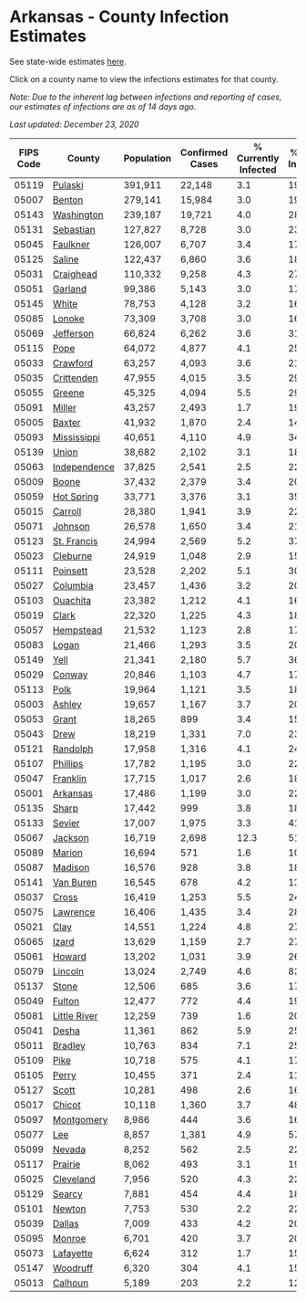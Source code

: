# Arkansas - County Infection Estimates

See state-wide estimates [here](/infections/us-ar).

Click on a county name to view the infections estimates for that county.

*Note: Due to the inherent lag between infections and reporting of cases, our estimates of infections are as of 14 days ago.*

*Last updated: December 23, 2020*

|   FIPS Code |                       County |   Population |   Confirmed Cases |   % Currently Infected |   % Total Infected |
|-------------|------------------------------|--------------|-------------------|------------------------|--------------------|
|       05119 |           [Pulaski](pulaski) |      391,911 |            22,148 |                    3.1 |               19.1 |
|       05007 |             [Benton](benton) |      279,141 |            15,984 |                    3.0 |               19.4 |
|       05143 |     [Washington](washington) |      239,187 |            19,721 |                    4.0 |               28.2 |
|       05131 |       [Sebastian](sebastian) |      127,827 |             8,728 |                    3.0 |               23.0 |
|       05045 |         [Faulkner](faulkner) |      126,007 |             6,707 |                    3.4 |               17.7 |
|       05125 |             [Saline](saline) |      122,437 |             6,860 |                    3.6 |               18.4 |
|       05031 |       [Craighead](craighead) |      110,332 |             9,258 |                    4.3 |               27.5 |
|       05051 |           [Garland](garland) |       99,386 |             5,143 |                    3.0 |               17.3 |
|       05145 |               [White](white) |       78,753 |             4,128 |                    3.2 |               16.7 |
|       05085 |             [Lonoke](lonoke) |       73,309 |             3,708 |                    3.0 |               16.4 |
|       05069 |       [Jefferson](jefferson) |       66,824 |             6,262 |                    3.6 |               31.8 |
|       05115 |                 [Pope](pope) |       64,072 |             4,877 |                    4.1 |               25.6 |
|       05033 |         [Crawford](crawford) |       63,257 |             4,093 |                    3.6 |               21.1 |
|       05035 |     [Crittenden](crittenden) |       47,955 |             4,015 |                    3.5 |               29.5 |
|       05055 |             [Greene](greene) |       45,325 |             4,094 |                    5.5 |               29.6 |
|       05091 |             [Miller](miller) |       43,257 |             2,493 |                    1.7 |               19.3 |
|       05005 |             [Baxter](baxter) |       41,932 |             1,870 |                    2.4 |               14.2 |
|       05093 |   [Mississippi](mississippi) |       40,651 |             4,110 |                    4.9 |               34.0 |
|       05139 |               [Union](union) |       38,682 |             2,102 |                    3.1 |               18.1 |
|       05063 | [Independence](independence) |       37,825 |             2,541 |                    2.5 |               22.3 |
|       05009 |               [Boone](boone) |       37,432 |             2,379 |                    3.4 |               20.6 |
|       05059 |     [Hot Spring](hot-spring) |       33,771 |             3,376 |                    3.1 |               35.6 |
|       05015 |           [Carroll](carroll) |       28,380 |             1,941 |                    3.9 |               22.5 |
|       05071 |           [Johnson](johnson) |       26,578 |             1,650 |                    3.4 |               21.6 |
|       05123 |   [St. Francis](st.-francis) |       24,994 |             2,569 |                    5.2 |               37.2 |
|       05023 |         [Cleburne](cleburne) |       24,919 |             1,048 |                    2.9 |               15.2 |
|       05111 |         [Poinsett](poinsett) |       23,528 |             2,202 |                    5.1 |               30.3 |
|       05027 |         [Columbia](columbia) |       23,457 |             1,436 |                    3.2 |               20.0 |
|       05103 |         [Ouachita](ouachita) |       23,382 |             1,212 |                    4.1 |               16.7 |
|       05019 |               [Clark](clark) |       22,320 |             1,225 |                    4.3 |               18.4 |
|       05057 |       [Hempstead](hempstead) |       21,532 |             1,123 |                    2.8 |               17.3 |
|       05083 |               [Logan](logan) |       21,466 |             1,293 |                    3.5 |               20.0 |
|       05149 |                 [Yell](yell) |       21,341 |             2,180 |                    5.7 |               36.1 |
|       05029 |             [Conway](conway) |       20,846 |             1,103 |                    4.7 |               17.1 |
|       05113 |                 [Polk](polk) |       19,964 |             1,121 |                    3.5 |               18.7 |
|       05003 |             [Ashley](ashley) |       19,657 |             1,167 |                    3.7 |               20.2 |
|       05053 |               [Grant](grant) |       18,265 |               899 |                    3.4 |               15.9 |
|       05043 |                 [Drew](drew) |       18,219 |             1,331 |                    7.0 |               23.9 |
|       05121 |         [Randolph](randolph) |       17,958 |             1,316 |                    4.1 |               24.2 |
|       05107 |         [Phillips](phillips) |       17,782 |             1,195 |                    3.0 |               22.2 |
|       05047 |         [Franklin](franklin) |       17,715 |             1,017 |                    2.6 |               18.5 |
|       05001 |         [Arkansas](arkansas) |       17,486 |             1,199 |                    3.0 |               22.6 |
|       05135 |               [Sharp](sharp) |       17,442 |               999 |                    3.8 |               18.6 |
|       05133 |             [Sevier](sevier) |       17,007 |             1,975 |                    3.3 |               41.8 |
|       05067 |           [Jackson](jackson) |       16,719 |             2,698 |                   12.3 |               51.3 |
|       05089 |             [Marion](marion) |       16,694 |               571 |                    1.6 |               10.9 |
|       05087 |           [Madison](madison) |       16,576 |               928 |                    3.8 |               18.9 |
|       05141 |       [Van Buren](van-buren) |       16,545 |               678 |                    4.2 |               13.6 |
|       05037 |               [Cross](cross) |       16,419 |             1,253 |                    5.5 |               24.8 |
|       05075 |         [Lawrence](lawrence) |       16,406 |             1,435 |                    3.4 |               28.9 |
|       05021 |                 [Clay](clay) |       14,551 |             1,224 |                    4.8 |               27.4 |
|       05065 |               [Izard](izard) |       13,629 |             1,159 |                    2.7 |               27.2 |
|       05061 |             [Howard](howard) |       13,202 |             1,031 |                    3.9 |               26.8 |
|       05079 |           [Lincoln](lincoln) |       13,024 |             2,749 |                    4.6 |               83.5 |
|       05137 |               [Stone](stone) |       12,506 |               685 |                    3.6 |               17.8 |
|       05049 |             [Fulton](fulton) |       12,477 |               772 |                    4.4 |               19.5 |
|       05081 | [Little River](little-river) |       12,259 |               739 |                    1.6 |               20.3 |
|       05041 |               [Desha](desha) |       11,361 |               862 |                    5.9 |               25.4 |
|       05011 |           [Bradley](bradley) |       10,763 |               834 |                    7.1 |               25.9 |
|       05109 |                 [Pike](pike) |       10,718 |               575 |                    4.1 |               17.6 |
|       05105 |               [Perry](perry) |       10,455 |               371 |                    2.4 |               11.4 |
|       05127 |               [Scott](scott) |       10,281 |               498 |                    2.6 |               16.0 |
|       05017 |             [Chicot](chicot) |       10,118 |             1,360 |                    3.7 |               48.6 |
|       05097 |     [Montgomery](montgomery) |        8,986 |               444 |                    3.6 |               16.1 |
|       05077 |                   [Lee](lee) |        8,857 |             1,381 |                    4.9 |               57.9 |
|       05099 |             [Nevada](nevada) |        8,252 |               562 |                    2.5 |               22.9 |
|       05117 |           [Prairie](prairie) |        8,062 |               493 |                    3.1 |               19.1 |
|       05025 |       [Cleveland](cleveland) |        7,956 |               520 |                    4.3 |               22.1 |
|       05129 |             [Searcy](searcy) |        7,881 |               454 |                    4.4 |               18.9 |
|       05101 |             [Newton](newton) |        7,753 |               530 |                    2.2 |               22.7 |
|       05039 |             [Dallas](dallas) |        7,009 |               433 |                    4.2 |               20.3 |
|       05095 |             [Monroe](monroe) |        6,701 |               420 |                    3.7 |               20.2 |
|       05073 |       [Lafayette](lafayette) |        6,624 |               312 |                    1.7 |               15.7 |
|       05147 |         [Woodruff](woodruff) |        6,320 |               304 |                    4.1 |               15.5 |
|       05013 |           [Calhoun](calhoun) |        5,189 |               203 |                    2.2 |               12.4 |